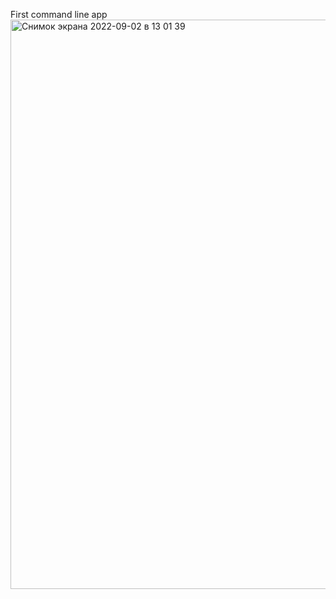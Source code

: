 First command line app
<img width="911" alt="Снимок экрана 2022-09-02 в 13 01 39" src="https://user-images.githubusercontent.com/110721351/188116101-45ea5fb9-008f-450c-b5ae-02fc640a467a.png">
